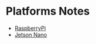 #  Platforms Notes

* [RaspberryPi](platforms/raspberry-pi.md)
* [Jetson Nano](platforms/jetson-nano.md)

